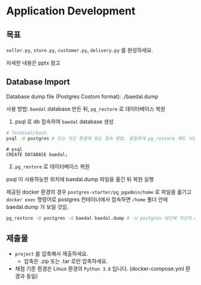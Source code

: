 # Application Development

## 목표

<code>seller.py</code>, <code>store.py</code>, <code>customer.py</code>, <code>delivery.py</code> 를 완성하세요.


자세한 내용은 pptx 참고

## Database Import

Database dump file (Postgres Costom format): ./baedal.dump

사용 방법: <code>baedal</code> database 만든 뒤, <code>pg_restore</code> 로 데이터베이스 복원

1. psql 로 db 접속하여 <code>baedal</code> database 생성
```bash
# Terminal/bash
psql -U postgres # 또는 자신 환경에 맞는 접속 방법. 동일하게 pg_restore 에도 사용
```

```psql
# psql
CREATE DATABASE baedal;
```

2. <code>pg_restore</code> 로 데이터베이스 복원

psql 이 사용하능한 위치에 baedal.dump 파일을 옮긴 뒤 복원 실행

제공된 docker 환경의 경우 <code>postgres-starter/pg_pgadmin/home</code> 로 파일을 옮기고 <code>docker exec</code> 명령어로 postgres 컨테이너에서 접속하면 <code>/home</code> 폴더 안에 baedal.dump 가 보일 것임.

```bash
pg_restore -U postgres -d baedal baedal.dump # -U postgres 대신에 자신의 DB 접속 정보 psql 과 동일하게 사용
```


## 제출물

- <code>project</code> 를 압축해서 제출하세요.
    - 압축은 .zip 또는 .tar 로만 압축하세요.
- 채점 기준 환경은 Linux 환경의 <code>Python 3.8</code> 입니다. (docker-compose.yml 환경과 동일)
